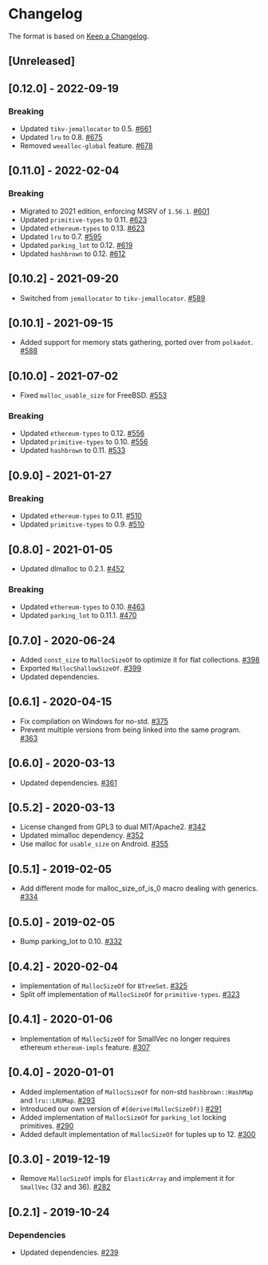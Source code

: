 # Changelog

The format is based on [Keep a Changelog].

[Keep a Changelog]: http://keepachangelog.com/en/1.0.0/

## [Unreleased]
## [0.12.0] - 2022-09-19
### Breaking
- Updated `tikv-jemallocator` to 0.5. [#661](https://github.com/paritytech/parity-common/pull/661)
- Updated `lru` to 0.8. [#675](https://github.com/paritytech/parity-common/pull/675)
- Removed `weealloc-global` feature. [#678](https://github.com/paritytech/parity-common/pull/678)

## [0.11.0] - 2022-02-04
### Breaking
- Migrated to 2021 edition, enforcing MSRV of `1.56.1`. [#601](https://github.com/paritytech/parity-common/pull/601)
- Updated `primitive-types` to 0.11. [#623](https://github.com/paritytech/parity-common/pull/623)
- Updated `ethereum-types` to 0.13. [#623](https://github.com/paritytech/parity-common/pull/623)
- Updated `lru` to 0.7. [#595](https://github.com/paritytech/parity-common/pull/595)
- Updated `parking_lot` to 0.12. [#619](https://github.com/paritytech/parity-common/pull/619)
- Updated `hashbrown` to 0.12. [#612](https://github.com/paritytech/parity-common/pull/612)

## [0.10.2] - 2021-09-20
- Switched from `jemallocator` to `tikv-jemallocator`. [#589](https://github.com/paritytech/parity-common/pull/589)

## [0.10.1] - 2021-09-15
- Added support for memory stats gathering, ported over from `polkadot`. [#588](https://github.com/paritytech/parity-common/pull/588)

## [0.10.0] - 2021-07-02
- Fixed `malloc_usable_size` for FreeBSD. [#553](https://github.com/paritytech/parity-common/pull/553)

### Breaking
- Updated `ethereum-types` to 0.12. [#556](https://github.com/paritytech/parity-common/pull/556)
- Updated `primitive-types` to 0.10. [#556](https://github.com/paritytech/parity-common/pull/556)
- Updated `hashbrown` to 0.11. [#533](https://github.com/paritytech/parity-common/pull/533)

## [0.9.0] - 2021-01-27
### Breaking
- Updated `ethereum-types` to 0.11. [#510](https://github.com/paritytech/parity-common/pull/510)
- Updated `primitive-types` to 0.9. [#510](https://github.com/paritytech/parity-common/pull/510)

## [0.8.0] - 2021-01-05
- Updated dlmalloc to 0.2.1. [#452](https://github.com/paritytech/parity-common/pull/452)
### Breaking
- Updated `ethereum-types` to 0.10. [#463](https://github.com/paritytech/parity-common/pull/463)
- Updated `parking_lot` to 0.11.1. [#470](https://github.com/paritytech/parity-common/pull/470)

## [0.7.0] - 2020-06-24
- Added `const_size` to `MallocSizeOf` to optimize it for flat collections. [#398](https://github.com/paritytech/parity-common/pull/398)
- Exported `MallocShallowSizeOf`. [#399](https://github.com/paritytech/parity-common/pull/399)
- Updated dependencies.

## [0.6.1] - 2020-04-15
- Fix compilation on Windows for no-std. [#375](https://github.com/paritytech/parity-common/pull/375)
- Prevent multiple versions from being linked into the same program. [#363](https://github.com/paritytech/parity-common/pull/363)

## [0.6.0] - 2020-03-13
- Updated dependencies. [#361](https://github.com/paritytech/parity-common/pull/361)

## [0.5.2] - 2020-03-13
- License changed from GPL3 to dual MIT/Apache2. [#342](https://github.com/paritytech/parity-common/pull/342)
- Updated mimalloc dependency. [#352](https://github.com/paritytech/parity-common/pull/352)
- Use malloc for `usable_size` on Android. [#355](https://github.com/paritytech/parity-common/pull/355)

## [0.5.1] - 2019-02-05
- Add different mode for malloc_size_of_is_0 macro dealing with generics. [#334](https://github.com/paritytech/parity-common/pull/334)

## [0.5.0] - 2019-02-05
- Bump parking_lot to 0.10. [#332](https://github.com/paritytech/parity-common/pull/332)

## [0.4.2] - 2020-02-04
- Implementation of `MallocSizeOf` for `BTreeSet`. [#325](https://github.com/paritytech/parity-common/pull/325)
- Split off implementation of `MallocSizeOf` for `primitive-types`. [#323](https://github.com/paritytech/parity-common/pull/323)

## [0.4.1] - 2020-01-06
- Implementation of `MallocSizeOf` for SmallVec no longer requires ethereum `ethereum-impls` feature. [#307](https://github.com/paritytech/parity-common/pull/307)

## [0.4.0] - 2020-01-01
- Added implementation of `MallocSizeOf` for non-std `hashbrown::HashMap` and `lru::LRUMap`. [#293](https://github.com/paritytech/parity-common/pull/293)
- Introduced our own version of `#[derive(MallocSizeOf)]` [#291](https://github.com/paritytech/parity-common/pull/291)
- Added implementation of `MallocSizeOf` for `parking_lot` locking primitives. [#290](https://github.com/paritytech/parity-common/pull/290)
- Added default implementation of `MallocSizeOf` for tuples up to 12. [#300](https://github.com/paritytech/parity-common/pull/300)

## [0.3.0] - 2019-12-19
- Remove `MallocSizeOf` impls for `ElasticArray` and implement it for `SmallVec` (32 and 36). [#282](https://github.com/paritytech/parity-common/pull/282)

## [0.2.1] - 2019-10-24
### Dependencies
- Updated dependencies. [#239](https://github.com/paritytech/parity-common/pull/239)
